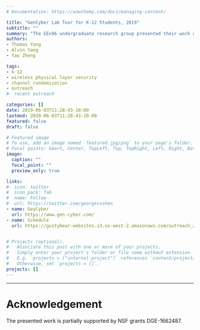 ```yaml
---
# Documentation: https://wowchemy.com/docs/managing-content/

title: "GenCyber Lab Tour for K-12 Students, 2019"
subtitle: ""
summary: "The EEx96 undergraduate research group presented their work on wireless physical-layer security with channel randomization during the GenCyber lab tour for K-12 students."
authors:
- Thomas Yang
- Alvin Yang
- Yao Zheng

tags:
- k-12
- wireless physical layer security
- channel randomization
- outreach
#- recent outreach

categories: []
date: 2019-06-03T11:28:43-10:00
lastmod: 2020-06-03T11:28:43-10:00
featured: false
draft: false

# Featured image
# To use, add an image named `featured.jpg/png` to your page's folder.
# Focal points: Smart, Center, TopLeft, Top, TopRight, Left, Right, BottomLeft, Bottom, BottomRight.
image:
  caption: ""
  focal_point: ""
  preview_only: true

links:
#- icon: twitter
#  icon_pack: fab
#  name: Follow
#  url: https://twitter.com/georgecushen
- name: GeyCyber
  url: https://www.gen-cyber.com/
- name: Schedule
  url: https://gustybear-websites.s3.us-west-2.amazonaws.com/outreach_2019_gencyber_lab_tour/2019-GenCyber-Monday-Afternoon-Rotations.pdf


# Projects (optional).
#   Associate this post with one or more of your projects.
#   Simply enter your project's folder or file name without extension.
#   E.g. `projects = ["internal-project"]` references `content/project/deep-learning/index.md`.
#   Otherwise, set `projects = []`.
projects: []
---
```


***
# Acknowledgement
The presented work is partially supported by NSF grants DGE-1662487.
